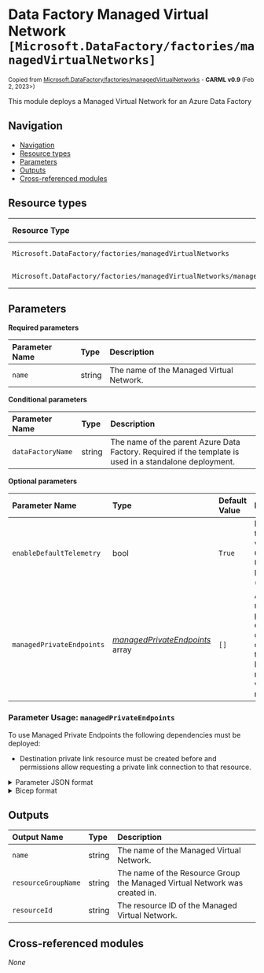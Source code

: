 # Data Factory Managed Virtual Network `[Microsoft.DataFactory/factories/managedVirtualNetworks]`

<sup>Copied from [Microsoft.DataFactory/factories/managedVirtualNetworks](https://github.com/Azure/ResourceModules/tree/main/modules/Microsoft.DataFactory/factories/managedVirtualNetworks) - **CARML v0.9** (Feb 2, 2023>)</sup>

<!-- markdownlint-disable -->
<!-- spell-checker:disable -->

This module deploys a Managed Virtual Network for an Azure Data Factory

## Navigation

- [Navigation](#navigation)
- [Resource types](#resource-types)
- [Parameters](#parameters)
- [Outputs](#outputs)
- [Cross-referenced modules](#cross-referenced-modules)

## Resource types

| Resource Type                                                                    | API Version                                                                                                                                              |
| :------------------------------------------------------------------------------- | :------------------------------------------------------------------------------------------------------------------------------------------------------- |
| `Microsoft.DataFactory/factories/managedVirtualNetworks`                         | [2018-06-01](https://docs.microsoft.com/en-us/azure/templates/Microsoft.DataFactory/2018-06-01/factories/managedVirtualNetworks)                         |
| `Microsoft.DataFactory/factories/managedVirtualNetworks/managedPrivateEndpoints` | [2018-06-01](https://docs.microsoft.com/en-us/azure/templates/Microsoft.DataFactory/2018-06-01/factories/managedVirtualNetworks/managedPrivateEndpoints) |

## Parameters

**Required parameters**

| Parameter Name | Type   | Description                              |
| :------------- | :----- | :--------------------------------------- |
| `name`         | string | The name of the Managed Virtual Network. |

**Conditional parameters**

| Parameter Name    | Type   | Description                                                                                             |
| :---------------- | :----- | :------------------------------------------------------------------------------------------------------ |
| `dataFactoryName` | string | The name of the parent Azure Data Factory. Required if the template is used in a standalone deployment. |

**Optional parameters**

| Parameter Name            | Type                                                                 | Default Value | Description                                                                                        |
| :------------------------ | :------------------------------------------------------------------- | :------------ | :------------------------------------------------------------------------------------------------- |
| `enableDefaultTelemetry`  | bool                                                                 | `True`        | Enable telemetry via a Globally Unique Identifier (GUID).                                          |
| `managedPrivateEndpoints` | _[managedPrivateEndpoints](managedPrivateEndpoints/readme.md)_ array | `[]`          | An array of managed private endpoints objects created in the Data Factory managed virtual network. |

### Parameter Usage: `managedPrivateEndpoints`

To use Managed Private Endpoints the following dependencies must be deployed:

- Destination private link resource must be created before and permissions allow requesting a private link connection to that resource.

<details>

<summary>Parameter JSON format</summary>

```json
"managedPrivateEndpoints": {
    "value": [
        {
            "name": "mystorageaccount-managed-privateEndpoint", // Required: The managed private endpoint resource name
            "groupId": "blob", // Required: The groupId to which the managed private endpoint is created
            "fqdns": [
                "mystorageaccount.blob.core.windows.net" // Required: Fully qualified domain names
            ],
            "privateLinkResourceId": "/subscriptions/<<subscriptionId>>/resourceGroups/validation-rg/providers/Microsoft.Storage/storageAccounts/mystorageaccount"
            // Required: The ARM resource ID of the resource to which the managed private endpoint is created.
        }
    ]
}
```

</details>

<details>

<summary>Bicep format</summary>

```bicep
managedPrivateEndpoints:  [
    // Example showing all available fields
    {
        name: 'mystorageaccount-managed-privateEndpoint' // Required: The managed private endpoint resource name
        groupId: 'blob' // Required: The groupId to which the managed private endpoint is created
        fqdns: [
          'mystorageaccount.blob.core.windows.net' // Required: Fully qualified domain names
        ]
        privateLinkResourceId: '/subscriptions/<<subscriptionId>>/resourceGroups/validation-rg/providers/Microsoft.Storage/storageAccounts/mystorageaccount'
    } // Required: The ARM resource ID of the resource to which the managed private endpoint is created.
]
```

</details>
<p>

## Outputs

| Output Name         | Type   | Description                                                                |
| :------------------ | :----- | :------------------------------------------------------------------------- |
| `name`              | string | The name of the Managed Virtual Network.                                   |
| `resourceGroupName` | string | The name of the Resource Group the Managed Virtual Network was created in. |
| `resourceId`        | string | The resource ID of the Managed Virtual Network.                            |

## Cross-referenced modules

_None_
